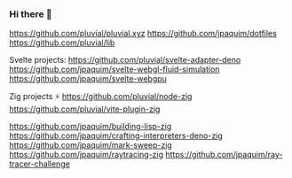 ### Hi there 👋

https://github.com/pluvial/pluvial.xyz
https://github.com/jpaquim/dotfiles
https://github.com/pluvial/lib

Svelte projects:
https://github.com/pluvial/svelte-adapter-deno
https://github.com/jpaquim/svelte-webgl-fluid-simulation
https://github.com/jpaquim/svelte-webgpu

Zig projects ⚡
https://github.com/pluvial/node-zig
https://github.com/pluvial/vite-plugin-zig

https://github.com/jpaquim/building-lisp-zig
https://github.com/jpaquim/crafting-interpreters-deno-zig
https://github.com/jpaquim/mark-sweep-zig
https://github.com/jpaquim/raytracing-zig
https://github.com/jpaquim/ray-tracer-challenge

<!--
**jpaquim/jpaquim** is a ✨ _special_ ✨ repository because its `README.md` (this file) appears on your GitHub profile.

Here are some ideas to get you started:

- 🔭 I’m currently working on ...
- 🌱 I’m currently learning ...
- 👯 I’m looking to collaborate on ...
- 🤔 I’m looking for help with ...
- 💬 Ask me about ...
- 📫 How to reach me: ...
- 😄 Pronouns: ...
- ⚡ Fun fact: ...
-->

